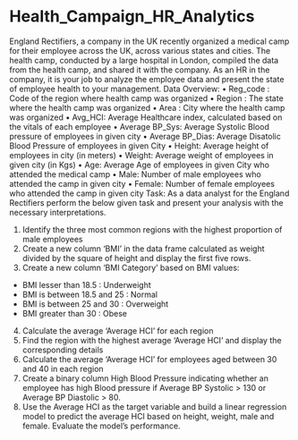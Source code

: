 # Health_Campaign_HR_Analytics
England Rectifiers, a company in the UK recently organized a medical camp for their employee across the UK, across various states and cities. The health camp, conducted by a large hospital in London, compiled the data from the health camp, and shared it with the company. As an HR in the company, it is your job to analyze the employee data and present the state of employee health to your management.
Data Overview:
• Reg_code : Code of the region where health camp was organized
• Region : The state where the health camp was organized
• Area : City where the health camp was organized
• Avg_HCI: Average Healthcare index, calculated based on the vitals of each employee
• Average BP_Sys: Average Systolic Blood pressure of employees in given city
• Average BP_Dias: Average Disatolic Blood Pressure of employees in given City
• Height: Average height of employees in city (in meters)
• Weight: Average weight of employees in given city (in Kgs)
• Age: Average Age of employees in given City who attended the medical camp
• Male: Number of male employees who attended the camp in given city
• Female: Number of female employees who attended the camp in given city
Task:
As a data analyst for the England Rectifiers perform the below given task and present your analysis with the necessary interpretations.
1. Identify the three most common regions with the highest proportion of male employees
2. Create a new column ‘BMI’ in the data frame calculated as weight divided by the square of height and display the first five rows.
3. Create a new column ‘BMI Category’ based on BMI values:
- BMI lesser than 18.5 : Underweight
- BMI is between 18.5 and 25 : Normal
- BMI is between 25 and 30 : Overweight
- BMI greater than 30 : Obese
4. Calculate the average ‘Average HCI’ for each region
5. Find the region with the highest average ‘Average HCI’ and display the corresponding details
6. Calculate the average ‘Average HCI’ for employees aged between 30 and 40 in each region
7. Create a binary column High Blood Pressure indicating whether an employee has high Blood pressure if Average BP Systolic > 130 or Average BP Diastolic > 80.
8. Use the Average HCI as the target variable and build a linear regression model to predict the average HCI based on height, weight, male and female. Evaluate the model’s performance.
